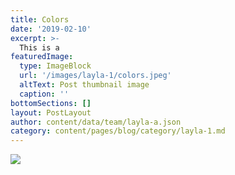 ```yaml
---
title: Colors
date: '2019-02-10'
excerpt: >-
  This is a 
featuredImage:
  type: ImageBlock
  url: '/images/layla-1/colors.jpeg'
  altText: Post thumbnail image
  caption: ''
bottomSections: []
layout: PostLayout
author: content/data/team/layla-a.json
category: content/pages/blog/category/layla-1.md
---
```

<img src="/images/layla-1/1-colors.jpeg">
